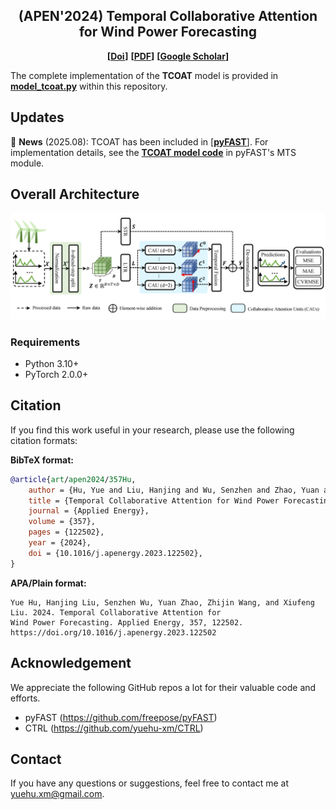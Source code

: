 <div align="center">
  <h2><b> (APEN'2024) Temporal Collaborative Attention for Wind Power Forecasting </b></h2>
</div>

<div align="center">

**[<a href="https://doi.org/10.1016/j.apenergy.2023.122502">Doi</a>]**
**[<a href="apen2024-Hu%20(Temporal%20collaborative%20attention%20for%20wind%20power%20forecasting).pdf">PDF</a>]**
**[<a href="https://scholar.google.com.hk/citations?user=3BZDW4oAAAAJ">Google Scholar</a>]**

</div>

The complete implementation of the **TCOAT** model is provided in [**model_tcoat.py**](model_tcoat.py) within this repository.

## Updates

🚩 **News** (2025.08): TCOAT has been included in [[**pyFAST**]](https://github.com/freepose/pyFAST). For implementation
details, see the [**TCOAT model code**](https://github.com/freepose/pyFAST/blob/main/fast/model/mts/coat.py) in pyFAST's
MTS module.

## Overall Architecture

![Model Architecture](model_architecture.png)

### Requirements

- Python 3.10+
- PyTorch 2.0.0+


## Citation

If you find this work useful in your research, please use the following citation formats:

**BibTeX format:**

```bibtex
@article{art/apen2024/357Hu,
    author = {Hu, Yue and Liu, Hanjing and Wu, Senzhen and Zhao, Yuan and Wang, Zhijin and Liu, Xiufeng},
    title = {Temporal Collaborative Attention for Wind Power Forecasting},
    journal = {Applied Energy},
    volume = {357},
    pages = {122502},
    year = {2024},
    doi = {10.1016/j.apenergy.2023.122502},
}
```

**APA/Plain format:**

```
Yue Hu, Hanjing Liu, Senzhen Wu, Yuan Zhao, Zhijin Wang, and Xiufeng Liu. 2024. Temporal Collaborative Attention for
Wind Power Forecasting. Applied Energy, 357, 122502. https://doi.org/10.1016/j.apenergy.2023.122502
```

## Acknowledgement

We appreciate the following GitHub repos a lot for their valuable code and efforts.
- pyFAST (https://github.com/freepose/pyFAST)
- CTRL (https://github.com/yuehu-xm/CTRL)

## Contact

If you have any questions or suggestions, feel free to contact me at [yuehu.xm@gmail.com](mailto:yuehu.xm@gmail.com).
